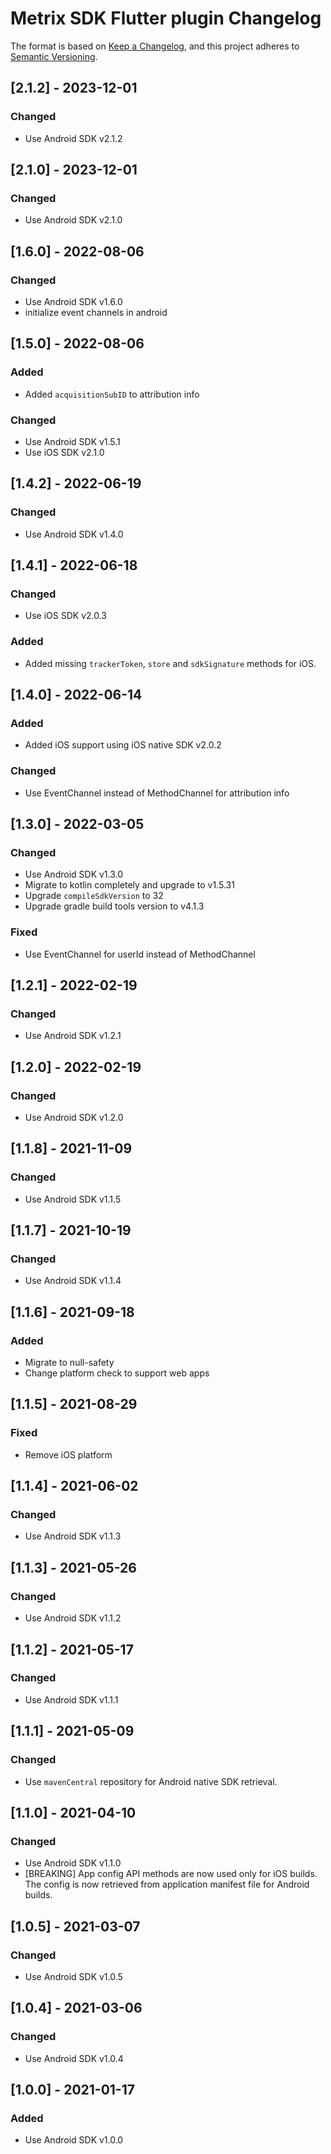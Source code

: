 # Metrix SDK Flutter plugin Changelog

The format is based on [Keep a Changelog](https://keepachangelog.com/en/1.0.0/),
and this project adheres to [Semantic Versioning](https://semver.org/spec/v2.0.0.html).

## [2.1.2] - 2023-12-01

### Changed
- Use Android SDK v2.1.2

## [2.1.0] - 2023-12-01

### Changed
- Use Android SDK v2.1.0

## [1.6.0] - 2022-08-06

### Changed
- Use Android SDK v1.6.0
- initialize event channels in android

## [1.5.0] - 2022-08-06

### Added
- Added `acquisitionSubID` to attribution info

### Changed
- Use Android SDK v1.5.1
- Use iOS SDK v2.1.0


## [1.4.2] - 2022-06-19

### Changed
- Use Android SDK v1.4.0


## [1.4.1] - 2022-06-18

### Changed
- Use iOS SDK v2.0.3

### Added
- Added missing `trackerToken`, `store` and `sdkSignature` methods for iOS.


## [1.4.0] - 2022-06-14

### Added
- Added iOS support using iOS native SDK v2.0.2

### Changed
- Use EventChannel instead of MethodChannel for attribution info


## [1.3.0] - 2022-03-05

### Changed
- Use Android SDK v1.3.0
- Migrate to kotlin completely and upgrade to v1.5.31
- Upgrade `compileSdkVersion` to 32
- Upgrade gradle build tools version to v4.1.3

### Fixed
- Use EventChannel for userId instead of MethodChannel


## [1.2.1] - 2022-02-19

### Changed
- Use Android SDK v1.2.1


## [1.2.0] - 2022-02-19

### Changed
- Use Android SDK v1.2.0


## [1.1.8] - 2021-11-09

### Changed
- Use Android SDK v1.1.5


## [1.1.7] - 2021-10-19

### Changed
- Use Android SDK v1.1.4


## [1.1.6] - 2021-09-18

### Added
- Migrate to null-safety
- Change platform check to support web apps


## [1.1.5] - 2021-08-29

### Fixed
- Remove iOS platform


## [1.1.4] - 2021-06-02

### Changed
- Use Android SDK v1.1.3


## [1.1.3] - 2021-05-26

### Changed
- Use Android SDK v1.1.2


## [1.1.2] - 2021-05-17

### Changed
- Use Android SDK v1.1.1


## [1.1.1] - 2021-05-09

### Changed
- Use `mavenCentral` repository for Android native SDK retrieval.


## [1.1.0] - 2021-04-10

### Changed
- Use Android SDK v1.1.0
- [BREAKING] App config API methods are now used only for iOS builds. The config is now retrieved from application manifest file for Android builds.


## [1.0.5] - 2021-03-07

### Changed
- Use Android SDK v1.0.5


## [1.0.4] - 2021-03-06

### Changed
- Use Android SDK v1.0.4


## [1.0.0] - 2021-01-17

### Added
- Use Android SDK v1.0.0